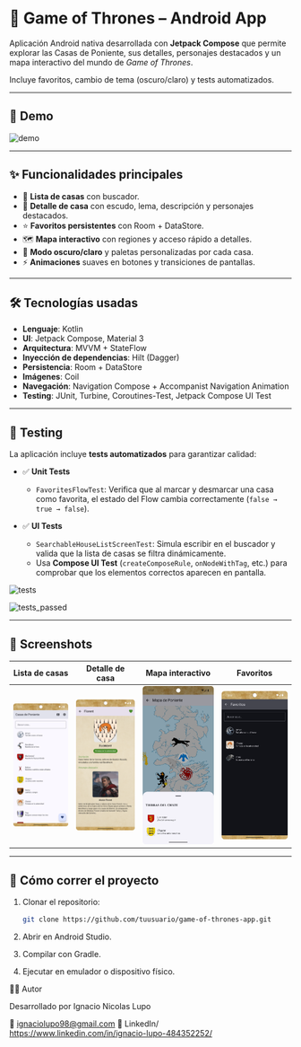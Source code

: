 # 📱 Game of Thrones – Android App

Aplicación Android nativa desarrollada con **Jetpack Compose** que permite explorar las Casas de Poniente, sus detalles, personajes destacados y un mapa interactivo del mundo de *Game of Thrones*.  

Incluye favoritos, cambio de tema (oscuro/claro) y tests automatizados.

---

## 🎥 Demo

![demo](./demo.gif)  


---

## ✨ Funcionalidades principales

- 🏰 **Lista de casas** con buscador.
- 📖 **Detalle de casa** con escudo, lema, descripción y personajes destacados.
- ⭐ **Favoritos persistentes** con Room + DataStore.
- 🗺️ **Mapa interactivo** con regiones y acceso rápido a detalles.
- 🎨 **Modo oscuro/claro** y paletas personalizadas por cada casa.
- ⚡ **Animaciones** suaves en botones y transiciones de pantallas.

---

## 🛠️ Tecnologías usadas

- **Lenguaje**: Kotlin  
- **UI**: Jetpack Compose, Material 3  
- **Arquitectura**: MVVM + StateFlow  
- **Inyección de dependencias**: Hilt (Dagger)  
- **Persistencia**: Room + DataStore  
- **Imágenes**: Coil  
- **Navegación**: Navigation Compose + Accompanist Navigation Animation  
- **Testing**: JUnit, Turbine, Coroutines-Test, Jetpack Compose UI Test

---

## 🧪 Testing

La aplicación incluye **tests automatizados** para garantizar calidad:

- ✅ **Unit Tests**  
  - `FavoritesFlowTest`: Verifica que al marcar y desmarcar una casa como favorita, el estado del Flow cambia correctamente (`false → true → false`).

- ✅ **UI Tests**  
  - `SearchableHouseListScreenTest`: Simula escribir en el buscador y valida que la lista de casas se filtra dinámicamente.  
  - Usa **Compose UI Test** (`createComposeRule`, `onNodeWithTag`, etc.) para comprobar que los elementos correctos aparecen en pantalla.

![tests](./screenshots/tests_passed.png)  

<img width="1905" height="382" alt="tests_passed" src="https://github.com/user-attachments/assets/525323ea-270a-4dd3-b0fa-bec73ad6e336" />

---

## 📸 Screenshots

|        Lista de casas       |       Detalle de casa         |      Mapa interactivo    |          Favoritos                 |
|      ----------------       |       -----------------       |     ------------------   |          -----------               |
|      ![](./list.png)        |    ![](./detail.png)          |      ![](./map.png)      |        ![](./favorites.png)        |




---

## 🚀 Cómo correr el proyecto

1. Clonar el repositorio:
   ```bash
   git clone https://github.com/tuusuario/game-of-thrones-app.git

2. Abrir en Android Studio.

3. Compilar con Gradle.

4. Ejecutar en emulador o dispositivo físico.

👨‍💻 Autor

Desarrollado por Ignacio Nicolas Lupo

📧 ignaciolupo98@gmail.com
💼 LinkedIn/ https://www.linkedin.com/in/ignacio-lupo-484352252/
